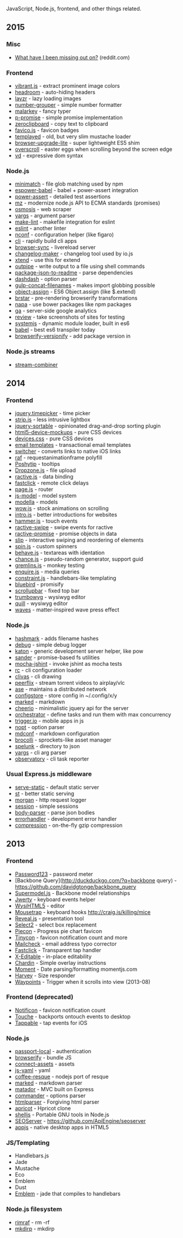 JavaScript, Node.js, frontend, and other things related.

2015
----

### Misc

* [What have I been missing out on?](http://www.reddit.com/r/webdev/comments/2wuw3v/ive_just_discovered_bootstrapwhat_else_have_i/coueywo) (reddit.com)

### Frontend

* [vibrant.js](http://jariz.github.io/vibrant.js/) - extract prominent image colors
* [headroom](http://wicky.nillia.ms/headroom.js/) - auto-hiding headers
* [layzr](http://callmecavs.github.io/layzr.js/) - lazy loading images
* [number-grouper](https://www.npmjs.com/package/number-grouper) - simple number formatter
* [malarkey](https://github.com/yuanqing/malarkey) - fancy typer
* [p-promise](https://www.npmjs.com/package/p-promise) - simple promise implementation
* [zeroclipboard](https://www.npmjs.com/package/zeroclipboard) - copy text to clipboard
* [favico.js](http://lab.ejci.net/favico.js/) - favicon badges
* [templayed](https://github.com/archan937/templayed.js/) - old, but very slim mustache loader
* [browser-upgrade-lite](https://github.com/litejs/browser-upgrade-lite) - super lightweight ES5 shim
* [overscroll](http://tholman.com/overscroll/) - easter eggs when scrolling beyond the screen edge
* [vd](https://www.npmjs.com/package/vd) - expressive dom syntax

### Node.js

* [minimatch](https://www.npmjs.com/package/minimatch) - file glob matching used by npm
* [espower-babel](https://www.npmjs.com/package/espower-babel) - babel + power-assert integration
* [power-assert](https://www.npmjs.com/package/power-assert) - detailed test assertions
* [mz](https://github.com/normalize/mz) - modernize node.js API to ECMA standards (promises)
* [osmosis](https://github.com/rc0x03/node-osmosis) - web scraper
* [yargs](https://github.com/bcoe/yargs) - argument parser
* [make-lint](https://github.com/tj/make-lint) - makefile integration for eslint
* [eslint](http://eslint.org/) - another linter
* [nconf](https://www.npmjs.com/package/nconf) - configuration helper (like figaro)
* [cli](https://github.com/chriso/cli) - rapidly build cli apps
* [browser-sync](http://www.browsersync.io/) - livereload server
* [changelog-maker](https://github.com/rvagg/changelog-maker) - changelog tool used by io.js
* [xtend](https://www.npmjs.com/package/xtend) - use this for extend
* [outpipe](https://github.com/substack/outpipe) - write output to a file using shell commands
* [package-json-to-readme](https://github.com/zeke/package-json-to-readme) - parse dependencies
* [dashdash](https://github.com/trentm/node-dashdash) - option parser
* [gulp-concat-filenames](https://www.npmjs.com/package/gulp-concat-filenames/) - makes import globbing possible
* [object-assign](https://www.npmjs.com/package/object-assign) - ES6 Object.assign (like $.extend)
* [brstar](https://www.npmjs.com/package/brstar) - pre-rendering browserify transformations
* [napa](https://www.npmjs.com/package/napa) - use bower packages like npm packages
* [ga](https://www.npmjs.com/package/ga) - server-side google analytics
* [review](https://www.npmjs.com/package/review) - take screenshots of sites for testing
* [systemjs](https://github.com/systemjs/systemjs) - dynamic module loader, built in es6
* [babel](http://babeljs.io/) - best es6 transpiler today
* [browserify-versionify](https://www.npmjs.com/package/browserify-versionify) - add package version in

### Node.js streams

* [stream-combiner](https://www.npmjs.com/package/stream-combiner)

2014
----

### Frontend

* [jquery.timepicker](http://jonthornton.github.io/jquery-timepicker/) - time picker
* [strip.js](http://www.stripjs.com/) - less intrusive lightbox
* [jquery-sortable](http://johnny.github.io/jquery-sortable/) - opinionated drag-and-drop sorting plugin
* [html5-device-mockups](https://github.com/pixelsign/html5-device-mockups) - pure CSS devices
* [devices.css](http://marvelapp.github.io/devices.css/) - pure CSS devices
* [email templates](https://github.com/mailgun/transactional-email-templates) - transactional email templates
* [switcher](https://github.com/rscherf/switcher) - converts links to native iOS links
* [raf](https://github.com/chrisdickinson/raf) - requestanimationframe polyfill
* [Poshytip](https://github.com/vadikom/poshytip) - tooltips
* [Dropzone.js](http://www.dropzonejs.com) - file upload
* [ractive.js](http://www.ractivejs.org/) - data binding
* [fastclick](https://github.com/ftlabs/fastclick) - remote click delays
* [page.js](http://visionmedia.github.io/page.js/) - router
* [js-model](http://benpickles.github.io/js-model/) - model system
* [modella](https://github.com/modella/modella) - models
* [wow.js](http://mynameismatthieu.com/WOW/) - stock animations on scrolling
* [intro.js](http://usablica.github.io/intro.js/) - better introductions for websites
* [hammer.js](http://duckduckgo.com/?q=hammer.js) - touch events
* [ractive-swipe](https://github.com/ekanna/Ractive-events-swipe) - swipe events for ractive
* [ractive-promise](https://github.com/lluchs/Ractive-adaptors-Promise) - promise objects in data
* [slip](https://github.com/pornel/slip) - interactive swiping and reordering of elements
* [spin.js](http://fgnass.github.io/spin.js/) - custom spinners
* [behave.js](https://github.com/jakiestfu/Behave.js) - textareas with identation
* [chance.js](http://chancejs.com/) - pseudo-random generator, support guid
* [gremlins.js](https://github.com/marmelab/gremlins.js) - monkey testing
* [enquire.js](https://github.com/WickyNilliams/enquire.js) - media queries
* [constraint.js](http://cjs.from.so/) - handlebars-like templating
* [bluebird](https://github.com/petkaantonov/bluebird) - promisify
* [scrollupbar](http://eduardomb.github.io/scroll-up-bar/) - fixed top bar
* [trumbowyg](http://alex-d.github.io/Trumbowyg) - wysiwyg editor
* [quill](http://quilljs.com) - wysiwyg editor
* [waves](http://publicis-indonesia.github.io/Waves/) - matter-inspired wave press effect

### Node.js

* [hashmark](https://github.com/keithamus/hashmark) - adds filename hashes
* [debug](https://github.com/visionmedia/debug) - simple debug logger
* [katon](https://github.com/typicode/katon) - generic development server helper, like pow
* [sander](https://www.npmjs.org/package/sander) - promise-based fs utilities
* [mocha-jshint](https://github.com/Muscula/mocha-jshint) - invoke jshint as mocha tests
* [rc](https://www.npmjs.org/package/rc) - cli configuration loader
* [clivas](https://github.com/mafintosh/clivas) - cli drawing
* [peerflix](https://github.com/mafintosh/peerflix) - stream torrent videos to airplay/vlc
* [ase](https://npmjs.org/package/ase) - maintains a distributed network
* [configstore](https://github.com/yeoman/configstore) - store config in ~/.config/x/y
* [marked](https://npmjs.org/package/marked) - markdown
* [cheerio](https://npmjs.org/package/cheerio) - minimalistic jquery api for the server
* [orchestrator](https://github.com/robrich/orchestrator) - define tasks and run them with max concurrency
* [trigger.io](https://trigger.io/) - mobile apps in js
* [nopt](https://www.npmjs.org/package/nopt) - option parser
* [mdconf](https://github.com/visionmedia/mdconf) - markdown configuration
* [brocolli](http://www.solitr.com/blog/2014/02/broccoli-first-release/index.html) - sprockets-like asset manager
* [spelunk](https://www.npmjs.org/package/spelunk) - directory to json
* [yargs](https://www.npmjs.org/package/yargs) - cli arg parser
* [observatory](https://github.com/dylang/observatory) - cli task reporter

### Usual Express.js middleware

* [serve-static](https://github.com/expressjs/serve-static) - default static server
* [st](https://github.com/isaacs/st) - better static serving
* [morgan](https://github.com/expressjs/morgan) - http request logger
* [session](https://github.com/expressjs/session) - simple sessions
* [body-parser](https://github.com/expressjs/body-parser) - parse json bodies
* [errorhandler](https://github.com/expressjs/errorhandler) - development error handler
* [compression](https://github.com/expressjs/compression) - on-the-fly gzip compression

2013
----

### Frontend

* [Password123](https://github.com/timmywil/password123) - password meter
* [Backbone Query](http://duckduckgo.com/?q=backbone query) - https://github.com/davidgtonge/backbone_query
* [Supermodel.js](http://pathable.github.com/supermodel/) - Backbone model relationships
* [Jwerty](https://github.com/keithamus/jwerty) - keyboard events helper
* [WysiHTML5](http://xing.github.com/wysihtml5/) - editor
* [Mousetrap](https://github.com/ccambell/mousetrap) - keyboard hooks http://craig.is/killing/mice
* [Reveal.js](https://github.com/hakimel/reveal.js) - presentation tool
* [Select2](https://github.com/ivaynberg/select2) - select box replacement
* [Piecon](http://lipka.github.com/piecon/) - Progress pie chart favicon
* [Tinycon](https://github.com/tommoor/tinycon) - favicon notification count and more
* [Mailcheck](https://github.com/Kicksend/mailcheck) - email address typo corrector
* [Fastclick](https://github.com/ftlabs/fastclick) - Transparent tap handler
* [X-Editable](http://vitalets.github.com/x-editable/) - in-place editability
* [Chardin](http://heelhook.github.io/chardin.js/) - Simple overlay instructions
* [Moment](http://duckduckgo.com/?q=moment) - Date parsing/formatting momentjs.com
* [Harvey](https://github.com/harvesthq/harvey) - Size responder
* [Waypoints](http://imakewebthings.com/jquery-waypoints/) - Trigger when it scrolls into view (2013-08)

### Frontend (deprecated)

* [Notificon](https://github.com/makeable/Notificon) - favicon notification count
* [Touche](http://duckduckgo.com/?q=touche) - backports ontouch events to desktop
* [Tappable](https://github.com/cheeaun/tappable) - tap events for iOS

### Node.js

* [passport-local](http://passportjs.org) - authentication
* [browserify](http://browserify.org) - bundle JS
* [connect-assets](http://duckduckgo.com/?q=connect-assets) - assets
* [js-yaml](http://duckduckgo.com/?q=js-yaml) - yaml
* [coffee-resque](http://duckduckgo.com/?q=coffee-resque) - nodejs port of resque
* [marked](http://duckduckgo.com/?q=marked) - markdown parser
* [matador](http://obvious.github.com/matador/) - MVC built on Express
* [commander](https://npmjs.org/package/commander) - options parser
* [htmlparser](https://npmjs.org/package/htmlparser) - Forgiving html parser
* [apricot](https://github.com/silentrob/Apricot) - Hpricot clone
* [shelljs](https://github.com/arturadib/shelljs) - Portable GNU tools in Node.js
* [SEOServer](http://duckduckgo.com/?q=seoserver) - https://github.com/ApiEngine/seoserver
* [appjs](http://appjs.org) - native desktop apps in HTML5

### JS/Templating

* Handlebars.js
* Jade
* Mustache
* Eco
* Emblem
* Dust
* [Emblem](http://duckduckgo.com/?q=emblem) - jade that compiles to handlebars

### Node.js filesystem

* [rimraf](https://npmjs.org/package/rimraf) - rm -rf
* [mkdirp](https://npmjs.org/package/mkdirp) - mkdirp


